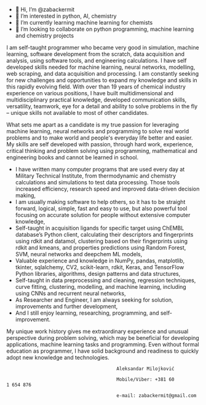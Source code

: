 - 👋 Hi, I’m @zabackermit
- 👀 I’m interested in python, AI, chemistry
- 🌱 I’m currently learning machine learning for chemists
- 💞️ I’m looking to collaborate on python programming, machine learning and chemistry projects


I am self-taught programmer who became very good in simulation, machine learning, software development from the scratch, data acquisition and analysis, using software tools, and engineering calculations. I have self developed skills needed for machine learning, neural networks, modelling, web scraping, and data acquisition and processing. I am constantly seeking for new challenges and opportunities to expand my knowledge and skills in this rapidly evolving field. With over than 19 years of chemical industry experience on various positions, I have built multidimensional and multidisciplinary practical knowledge, developed communication skills, versatility, teamwork, eye for a detail and ability to solve problems in the fly – unique skills not available to most of other candidates.

What sets me apart as a candidate is my true passion for leveraging machine learning, neural networks and programming to solve real world problems and to make world and people's everyday life better and easier. My skills are self developed with passion, through hard work, experience, critical thinking and problem solving using programming, mathematical and engineering books and cannot be learned in school.
- I have written many computer programs that are used every day at Military Technical Institute, from thermodynamic and chemistry calculations and simulations to test data processing. Those tools increased efficiency, research speed and improved data-driven decision making,
- I am usually making software to help others, so it has to be straight forward, logical, simple, fast and easy to use, but also powerful tool focusing on accurate solution for people without extensive computer knowledge,
- Self-taught in acquisition ligands for specific target using ChEMBL database’s Python client, calculating their descriptors and fingerprints using rdkit and datamol, clustering based on their fingerprints using rdkit and kmeans, and properties predictions using Random Forest, SVM, neural networks and deepchem ML models,
- Valuable experience and knowledge in NumPy, pandas, matplotlib, tkinter, sqlalchemy, CV2, scikit-learn, rdkit, Keras, and TensorFlow Python libraries, algorithms, design patterns and data structures,
- Self-taught in data preprocessing and cleaning, regression techniques, curve fitting, clustering, modelling, and machine learning, including using CNNs and recurrent neural networks,
- As Researcher and Engineer, I am always seeking for solution, improvements and further development,
- And I still enjoy learning, researching, programming, and self-improvement.
    
My unique work history gives me extraordinary experience and unusual perspective during problem solving, which may be beneficial for developing applications, machine learning tasks and programming. Even without formal education as programmer, I have solid background and readiness to quickly adopt new knowledge and technologies.

											Aleksandar Milojković
											
											Mobile/Viber: +381 60 1 654 876
											
											e-mail: zabackermit@gmail.com 
